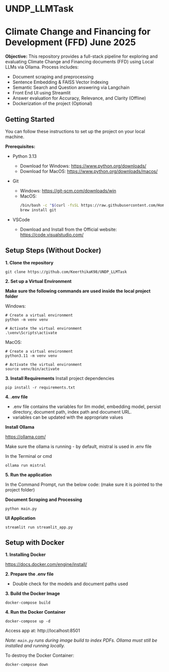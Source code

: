 # UNDP_LLMTask
# Climate Change and Financing for Development (FFD) June 2025

**Objective:**
This repository provides a full-stack pipeline for exploring and evaluating Climate Change and Financing documents (FFD) using Local LLMs via Ollama.
Process includes:
- Document scraping and preprocessing
- Sentence Embedding & FAISS Vector Indexing
- Semantic Search and Question answering via Langchain
- Front End UI using Streamlit
- Answer evaluation for Accuracy, Relevance, and Clarity (Offline)
- Dockerization of the project (Optional)

## Getting Started

You can follow these instructions to set up the project on your local machine.

**Prerequisites:**

* Python 3.13
  - Download for Windows: https://www.python.org/downloads/
  - Download for MacOS: https://www.python.org/downloads/macos/

* Git
  - Windows: https://git-scm.com/downloads/win
  - MacOS:
    ```bash
    /bin/bash -c "$(curl -fsSL https://raw.githubusercontent.com/Homebrew/install/HEAD/install.sh)"
    brew install git
    ```
* VSCode
  - Download and Install from the Official website: https://code.visualstudio.com/

## Setup Steps (Without Docker)
**1. Clone the repository**

`git clone https://github.com/KeerthikaK98/UNDP_LLMTask `

**2. Set up a Virtual Environment**

**Make sure the following commands are used inside the local project folder**

Windows:
```
# Create a virtual environment
python -m venv venv

# Activate the virtual environment
.\venv\Scripts\activate
```
MacOS:
```
# Create a virtual environment
python3.11 -m venv venv

# Activate the virtual environment
source venv/bin/activate
```

**3. Install Requirements**
Install project dependencies

`pip install -r requirements.txt`

**4. .env file**

- .env file contains the variables for llm model, embedding model, persist directory, document path, index path and document URL.
- variables can be updated with the appropriate values

**Install Ollama**

https://ollama.com/

Make sure the ollama is running - by default, mistral is used in .env file

In the Terminal or cmd

```
ollama run mistral
```

**5. Run the application**

In the Command Prompt, run the below code: (make sure it is pointed to the project folder)

**Document Scraping and Processing**
```
python main.py
```
**UI Application**
```
streamlit run streamlit_app.py
```

## Setup with Docker

**1. Installing Docker**

https://docs.docker.com/engine/install/

**2. Prepare the .env file**
- Double check for the models and document paths used
  
**3. Build the Docker Image**
```
docker-compose build
```

**4. Run the Docker Container**
```
docker-compose up -d
```
Access app at: http://localhost:8501

*Note: `main.py` runs during image build to index PDFs. Ollama must still be installed and running locally.*

To destroy the Docker Container:
```
docker-compose down
```






